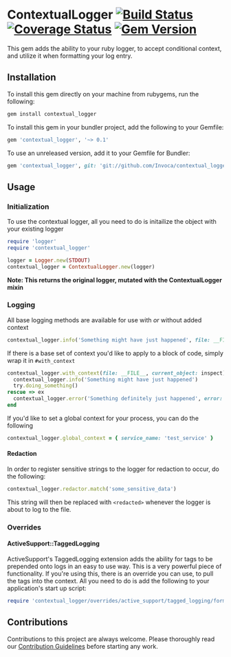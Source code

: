 # ContextualLogger [![Build Status](https://travis-ci.org/Invoca/contextual_logger.svg?branch=master)](https://travis-ci.org/Invoca/contextual_logger) [![Coverage Status](https://coveralls.io/repos/github/Invoca/contextual_logger/badge.svg?branch=master)](https://coveralls.io/github/Invoca/contextual_logger?branch=master) [![Gem Version](https://badge.fury.io/rb/contextual_logger.svg)](https://badge.fury.io/rb/contextual_logger)
This gem adds the ability to your ruby logger, to accept conditional context, and utilize it when formatting your log entry.

## Installation
To install this gem directly on your machine from rubygems, run the following:
```ruby
gem install contextual_logger
```

To install this gem in your bundler project, add the following to your Gemfile:
```ruby
gem 'contextual_logger', '~> 0.1'
```

To use an unreleased version, add it to your Gemfile for Bundler:
```ruby
gem 'contextual_logger', git: 'git://github.com/Invoca/contextual_logger.git'
```

## Usage
### Initialization
To use the contextual logger, all you need to do is initailize the object with your existing logger
```ruby
require 'logger'
require 'contextual_logger'

logger = Logger.new(STDOUT)
contextual_logger = ContextualLogger.new(logger)
```
**Note: This returns the original logger, mutated with the ContextualLogger mixin**

### Logging
All base logging methods are available for use with _or_ without added context
```ruby
contextual_logger.info('Something might have just happened', file: __FILE__, current_object: inspect)
```

If there is a base set of context you'd like to apply to a block of code, simply wrap it in `#with_context`
```ruby
contextual_logger.with_context(file: __FILE__, current_object: inspect) do
  contextual_logger.info('Something might have just happened')
  try.doing_something()
rescue => ex
  contextual_logger.error('Something definitely just happened', error: ex.message)
end
```

If you'd like to set a global context for your process, you can do the following
```ruby
contextual_logger.global_context = { service_name: 'test_service' }
```

#### Redaction
In order to register sensitive strings to the logger for redaction to occur, do the following:
```ruby
contextual_logger.redactor.match('some_sensitive_data')
```
This string will then be replaced with `<redacted>` whenever the logger is about to log to the file.

### Overrides
#### ActiveSupport::TaggedLogging
ActiveSupport's TaggedLogging extension adds the ability for tags to be prepended onto logs in an easy to use way.  This is a very
powerful piece of functionality.  If you're using this, there is an override you can use, to pull the tags into the context.
All you need to do is add the following to your application's start up script:
```ruby
require 'contextual_logger/overrides/active_support/tagged_logging/formatter'
```

## Contributions

Contributions to this project are always welcome.  Please thoroughly read our [Contribution Guidelines](https://github.com/Invoca/contextual_logger/blob/master/CONTRIBUTING.md) before starting any work.
